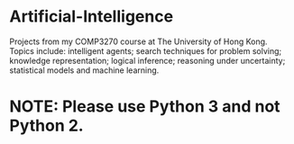 # Artificial-Intelligence
Projects from my COMP3270 course at The University of Hong Kong. Topics include: intelligent agents; search techniques for problem solving; knowledge representation; logical inference; reasoning under uncertainty; statistical models and machine learning.

# NOTE: Please use Python 3 and not Python 2.
